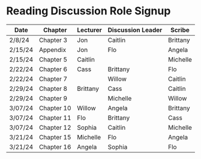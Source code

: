 # Reading Discussion Role Signup

| Date    | Chapter    | Lecturer  | Discussion Leader | Scribe    |
| ------- | ---------- | --------- | ----------------- | --------- |
| 2/8/24  | Chapter 3  |     Jon   |       Caitlin     | Brittany  |
| 2/15/24 | Appendix   |     Jon   |        Flo        |    Angela|
| 2/15/24 | Chapter 5  | Caitlin   |           |     Michelle      |
| 2/22/24 | Chapter 6  | Cass      |     Brittany      |   Flo     |
| 2/22/24 | Chapter 7  |           | Willow            | Caitlin   |
| 2/29/24 | Chapter 8  |  Brittany |        Cass       |Caitlin           |
| 2/29/24 | Chapter 9  |        |          Michelle | Willow    |
| 3/07/24 | Chapter 10 |  Willow   |        Angela           |      Brittany     |
| 3/07/24 | Chapter 11 |  Flo  |       Brittany            |  Cass         |
| 3/07/24 | Chapter 12 |  Sophia   | Caitlin           |        Michelle   |
| 3/21/24 | Chapter 15 |  Michelle  |         Flo       |   Angela        |
| 3/21/24 | Chapter 16 | Angela        |     Sophia        |   Flo |


